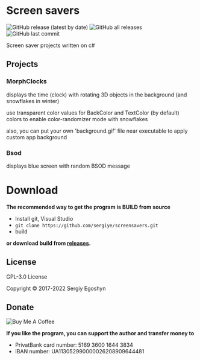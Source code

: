 # Screen savers
![GitHub release (latest by date)](https://img.shields.io/github/v/release/sergiye/screensavers?style=plastic)
![GitHub all releases](https://img.shields.io/github/downloads/sergiye/screensavers/total?style=plastic)
![GitHub last commit](https://img.shields.io/github/last-commit/sergiye/screensavers?style=plastic)

Screen saver projects written on c#

## Projects

### MorphClocks 

displays the time (clock) with rotating 3D objects in the background (and snowflakes in winter)

use transparent color values for BackColor and TextColor (by default) colors to enable color-randomizer mode with snowflakes

also, you can put your own 'background.gif' file near executable to apply custom app background

### Bsod

displays blue screen with random BSOD message

# Download

**The recommended way to get the program is BUILD from source**
- Install git, Visual Studio
- `git clone https://github.com/sergiye/screensavers.git`
- build

**or download build from <a href="https://github.com/sergiye/screensavers/releases">releases</a>.**

## License

GPL-3.0 License

Copyright © 2017-2022 Sergiy Egoshyn

## Donate

<img src="https://www.buymeacoffee.com/assets/img/custom_images/yellow_img.png" alt="Buy Me A Coffee" style="height: auto !important;width: auto !important;" />

**If you like the program, you can support the author and transfer money to**
- PrivatBank card number: 5169 3600 1644 3834
- IBAN number: UA113052990000026208909644481
